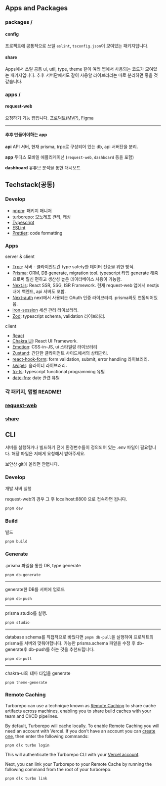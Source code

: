 
## Apps and Packages

### packages \/

#### config
프로젝트에 공통적으로 쓰일 `eslint`, `tsconfig.json`이 모여있는 패키지입니다.

#### share
Apps에서 쓰일 공통 ui, util, type, theme 같이 여러 앱에서 사용되는 코드가 모여있는 패키지입니다. 
추후 서버단에서도 같이 사용할 라이브러리는 따로 분리하면 좋을 것 같습니다.

### apps \/
#### request-web
요청하기 기능 웹입니다. [프로덕트(MVP)](https://dothis.world/),
[Figma](https://www.figma.com/file/1zh1zegJLDMApFq5FZXBj8/%EB%91%90%EB%94%94%EC%8A%A4-%EC%A7%84%EC%A7%9C%EC%B5%9C%EC%A2%85?node-id=3433%3A5178&t=QMPcqN77fnSecPgL-1)


---

#### 추후 만들어야하는 app

**api**
API 서버, 현재 prisma, trpc로 구성되어 있는 db, api 서버단을 분리.

**app**
두디스 모바일 애플리케이션 (`request-web`, `dashboard` 등을 포함)

**dashboard**
유튜브 분석을 통한 대시보드


## Techstack(공통)

### Develop
- [pnpm](https://pnpm.io/ko/): 패키지 매니저
- [turborepo](https://turbo.build/): 모노레포 관리, 캐싱
- [Typescript](https://www.typescriptlang.org/)
- [ESLint](https://eslint.org/)
- [Prettier](https://prettier.io): code formatting

### Apps
server & client
- [Trpc](https://trpc.io/): 서버 - 클라이언트간 type safety한 데이터 전송을 위한 방식.  
- [Prisma](https://www.prisma.io/): ORM, DB generate, migration tool. typescript 타입 generate 해줌으로써 훨신 편하고 생산성 높은 데이터베이스 사용이 가능함.
- [Next.js](https://nextjs.org/): React SSR, SSG, ISR Framework. 현재 request-web 앱에서 nextjs내에 백엔드, api 서버도 포함.
- [Next-auth](https://next-auth.js.org/) next에서 사용되는 OAuth 인증 라이브러리. prisma와도 연동되어있음.
- [iron-session](https://github.com/vvo/iron-session) 세션 관리 라이브러리.
- [Zod](https://zod.dev/): typescript schema, validation 라이브러리. 

client
- [React](https://reactjs.org/) 
- [Chakra UI](https://chakra-ui.com/): React UI Framework.
- [Emotion](https://emotion.sh/): CSS-in-JS, ui 스타일링 라이브러리
- [Zustand](https://github.com/pmndrs/zustand): 간단한 클라이언트 사이드에서의 상태관리.
- [react-hook-form](https://react-hook-form.com/): form validation, submit, error handling 라이브러리.
- [swiper](https://swiperjs.com/): 슬라이더 라이브러리.
- [fp-ts](https://gcanti.github.io/fp-ts/): typescript functional programming 유틸
- [date-fns](https://date-fns.org/): date 관련 유틸


### 각 패키지, 앱별 README!
### [request-web](./apps/request-web/README.md)
### [share](./packages/share/README.md)

## CLI
서버를 실행하거나 빌드하기 전에 환경변수들이 정의되어 있는 .env 파일이 필요합니다. 
해당 파일은 저에게 요청해서 받아주세요. 

보안상 git에 올리면 안됍니다.

### Develop
개발 서버 실행

request-web의 경우 그 후 localhost:8800 으로 접속하면 됩니다.
```
pnpm dev
```

### Build
빌드
```
pnpm build
```

### Generate

.prisma 파일을 통한 DB, type generate
```
pnpm db-generate
```
---

generate한 DB를 서버에 업로드
```
pnpm db-push
```
---

prisma studio를 실행.

```
pnpm studio
```
---

database schema를 직접적으로 바꿨다면 ```pnpm db-pull```을 실행하여 프로젝트의 prisma를 서버와 맞춰야합니다.
가능한 prisma.schema 파일을 수정 후 db-generate후 db-push를 하는 것을 추천드립니다.

```
pnpm db-pull
```
---

chakra-ui의 테마 타입을 generate
```
pnpm theme-generate
```



### Remote Caching

Turborepo can use a technique known as [Remote Caching](https://turborepo.org/docs/core-concepts/remote-caching) to share cache artifacts across machines, enabling you to share build caches with your team and CI/CD pipelines.

By default, Turborepo will cache locally. To enable Remote Caching you will need an account with Vercel. If you don't have an account you can [create one](https://vercel.com/signup), then enter the following commands:

```
pnpm dlx turbo login
```

This will authenticate the Turborepo CLI with your [Vercel account](https://vercel.com/docs/concepts/personal-accounts/overview).

Next, you can link your Turborepo to your Remote Cache by running the following command from the root of your turborepo:

```
pnpm dlx turbo link
```
